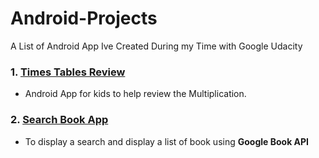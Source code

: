 # Android-Projects
A List of Android App Ive Created During my Time with Google Udacity


### 1. [Times Tables Review](https://play.google.com/store/apps/details?id=com.starter.raywilliams.calapp)
* Android App for kids to help review the Multiplication. 


### 2. [Search Book App](https://github.com/Raywilliams01/Book)

* To display a search and display a list of book using <b>Google Book API</b> 
